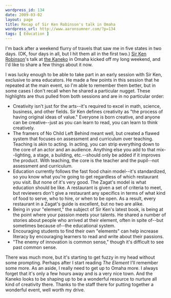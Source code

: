 ```yaml
--- 
wordpress_id: 134
date: 2009-03-02
layout: page
title: Recap of Sir Ken Robinson's talk in Omaha
wordpress_url: http://www.aaronsumner.com/?p=134
tags: [ Education ]
---
```

I'm back after a weekend flurry of travels that saw me in five states in two days. (OK, four days in all, but I hit them all in the first two.) <a href="http://www.sirkenrobinson.com/">Sir Ken Robinson</a>'s talk at <a href="http://thekaneko.org/">the Kaneko</a> in Omaha kicked off my long weekend, and I'd like to share a few things about it now.

I was lucky enough to be able to take part in an early session with Sir Ken, exclusive to area educators. He made a few points in this session that he repeated at the main event, so I'm able to remember them better, but in some cases I don't recall when he shared a particular nugget. These highlights are thus pulled from both sessions and are in no particular order:

<ul>
<li>Creativity isn't just for the arts--it's required to excel in math, science, business, and other fields. Sir Ken defines creativity as "the process of having original ideas of value." Everyone is born creative, and anyone can be creative--just as you can learn to read, you can learn to think creatively.</li>
<li>The framers of No Child Left Behind meant well, but created a flawed system that focuses on assessment and curriculum over teaching. Teaching is akin to acting. In acting, you can strip everything down to the core of an actor and an audience. Anything else you add to that mix--lighting, a stage, a building, etc.--should only be added if it improves the product. With teaching, the core is the teacher and the pupil--not assessment and curriculum.</li>
<li>Education currently follows the fast food chain model--it's standardized, so you know what you're going to get regardless of which restaurant you visit. But none of it's very good. The Zagat's model is what education should be like. A restaurant is given a set of criteria to meet, but reviewers don't give a restaurant any specifics in terms of what kind of food to serve, who to hire, or when to be open. As a result, every restaurant in a Zagat's guide is excellent, but no two are alike.</li>
<li>Being in your "element," the subject of Sir Ken's latest book, is being at the point where your passion meets your talents. He shared a number of stories about people who arrived at their element, often in spite of--but sometimes because of--the educational system.</li>
<li>Encouraging students to find their own "elements" can help increase literacy by encouraging learners to read and write about their passions.</li>
<li>"The enemy of innovation is common sense," though it's difficult to see past common sense.</li>
</ul>

There was much more, but it's starting to get fuzzy in my head without some prompting. Perhaps after I start reading <em>The Element</em> I'll remember some more. As an aside, I really need to get up to Omaha more. I always forget that it's only a few hours away and is a very nice town. And the Kaneko looks to be shaping up to be a wonderful resource to nurture all kind of creativity there. Thanks to the staff there for putting together a wonderful event, well worth my drive.
